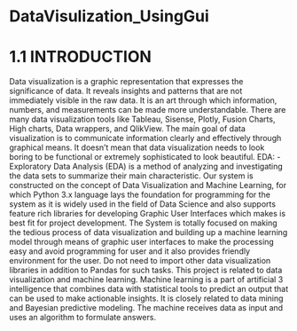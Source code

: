 # DataVisulization_UsingGui

# 1.1 INTRODUCTION

 Data visualization is a graphic representation that expresses the significance of data. It reveals insights 
and patterns that are not immediately visible in the raw data. It is an art through which information, 
numbers, and measurements can be made more understandable. There are many data visualization tools 
like Tableau, Sisense, Plotly, Fusion Charts, High charts, Data wrappers, and QlikView.
 The main goal of data visualization is to communicate information clearly and effectively through 
graphical means. It doesn’t mean that data visualization needs to look boring to be functional or 
extremely sophisticated to look beautiful. EDA: -Exploratory Data Analysis (EDA) is a method of 
analyzing and investigating the data sets to summarize their main characteristic.
 Our system is constructed on the concept of Data Visualization and Machine Learning, for which 
Python 3.x language lays the foundation for programming for the system as it is widely used in the field 
of Data Science and also supports feature rich libraries for developing Graphic User Interfaces which 
makes is best fit for project development. The System is totally focused on making the tedious process 
of data visualization and building up a machine learning model through means of graphic user interfaces 
to make the processing easy and avoid programming for user and it also provides friendly environment 
for the user.
 Do not need to import other data visualization libraries in addition to Pandas for such tasks. This 
project is related to data visualization and machine learning. Machine learning is a part of artificial 3 
intelligence that combines data with statistical tools to predict an output that can be used to make 
actionable insights. It is closely related to data mining and Bayesian predictive modeling. The machine 
receives data as input and uses an algorithm to formulate answers.
